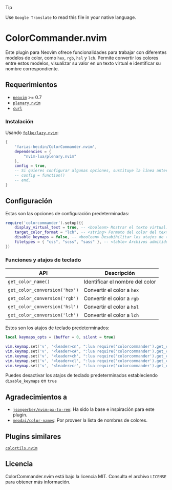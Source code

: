 > [!TIP]
> Use `Google Translate` to read this file in your native language.

# ColorCommander.nvim

Este plugin para Neovim ofrece funcionalidades para trabajar con diferentes modelos de color, como `hex`, `rgb`, `hsl` y `lch`. Permite convertir los colores entre estos modelos, visualizar su valor en un texto virtual e identificar su nombre correspondiente.

## Requerimientos

* [`neovim`](https://github.com/neovim/neovim) >= 0.7
* [`plenary.nvim`](https://github.com/nvim-lua/plenary.nvim)
* [`curl`](https://curl.se)

### Instalación

Usando [`folke/lazy.nvim`](https://github.com/folke/lazy.nvim):

```lua
{
    'farias-hecdin/ColorCommander.nvim',
    dependencies = {
        "nvim-lua/plenary.nvim"
    },
    config = true,
    -- Si quieres configurar algunas opciones, sustituye la línea anterior con:
    -- config = function()
    -- end,
}
```

## Configuración

Estas son las opciones de configuración predeterminadas:

```lua
require('colorcommander').setup({{
    display_virtual_text = true, -- <boolean> Mostrar el texto virtual.
    target_color_format = "lch", -- <string> Formato del color del texto virtual ('rgb', 'hsl', 'lch' o 'hex').
    disable_keymaps = false, -- <boolean> Desabihilitar los atajos de teclado.
    filetypes = { "css", "scss", "sass" }, -- <table> Archivos admitidos.
})
```

### Funciones y atajos de teclado

| API                           | Descripción                         |
| ----------------------------- | ----------------------------------- |
| `get_color_name()`            | Identificar el nombre del color |
| `get_color_conversion('hex')` | Convertir el color a `hex` |
| `get_color_conversion('rgb')` | Convertir el color a `rgb` |
| `get_color_conversion('hsl')` | Convertir el color a `hsl` |
| `get_color_conversion('lch')` | Convertir el color a `lch` |

Estos son los atajos de teclado predeterminados:

```lua
local keymaps_opts = {buffer = 0, silent = true}

vim.keymap.set('v', '<leader>cn', ":lua require('colorcommander').get_color_name()<CR>", keymaps_opts)
vim.keymap.set('v', '<leader>c#', ":lua require('colorcommander').get_color_conversion('hex')<CR>", keymaps_opts)
vim.keymap.set('v', '<leader>ch', ":lua require('colorcommander').get_color_conversion('hsl')<CR>", keymaps_opts)
vim.keymap.set('v', '<leader>cl', ":lua require('colorcommander').get_color_conversion('lch')<CR>", keymaps_opts)
vim.keymap.set('v', '<leader>cr', ":lua require('colorcommander').get_color_conversion('rgb')<CR>", keymaps_opts)
```

Puedes desactivar los atajos de teclado predeterminados estableciendo `disable_keymaps` en `true`

## Agradecimientos a

* [`jsongerber/nvim-px-to-rem`](https://github.com/jsongerber/nvim-px-to-rem): Ha sido la base e inspiración para este plugin.
* [`meodai/color-names`](https://github.com/meodai/color-names): Por proveer la lista de nombres de colores.

## Plugins similares

[`colortils.nvim`](https://github.com/nvim-colortils/colortils.nvim)

## Licencia

ColorCommander.nvim está bajo la licencia MIT. Consulta el archivo `LICENSE` para obtener más información.

